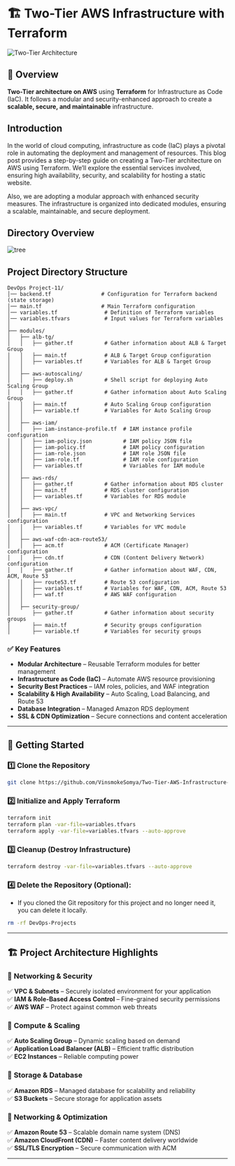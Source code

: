 # 🏗️ Two-Tier AWS Infrastructure with Terraform  

![Two-Tier Architecture](https://imgur.com/X4dGBg6.gif)

## 📌 Overview  

**Two-Tier architecture on AWS** using **Terraform** for Infrastructure as Code (IaC). It follows a modular and security-enhanced approach to create a **scalable, secure, and maintainable** infrastructure.  

## Introduction

In the world of cloud computing, infrastructure as code (IaC) plays a pivotal role in automating the deployment and management of resources. This blog post provides a step-by-step guide on creating a Two-Tier architecture on AWS using Terraform. We’ll explore the essential services involved, ensuring high availability, security, and scalability for hosting a static website.

Also, we are adopting a modular approach with enhanced security measures. The infrastructure is organized into dedicated modules, ensuring a scalable, maintainable, and secure deployment.

## Directory Overview

![tree](https://github.com/user-attachments/assets/664a39a4-db5f-407e-8504-ead0af62bbb1)

## Project Directory Structure
```
DevOps Project-11/
│── backend.tf                # Configuration for Terraform backend (state storage)
│── main.tf                   # Main Terraform configuration
│── variables.tf               # Definition of Terraform variables
│── variables.tfvars           # Input values for Terraform variables
│
├── modules/
│   ├── alb-tg/
│   │   ├── gather.tf          # Gather information about ALB & Target Group
│   │   ├── main.tf            # ALB & Target Group configuration
│   │   ├── variables.tf       # Variables for ALB & Target Group
│   │
│   ├── aws-autoscaling/
│   │   ├── deploy.sh          # Shell script for deploying Auto Scaling Group
│   │   ├── gather.tf          # Gather information about Auto Scaling Group
│   │   ├── main.tf            # Auto Scaling Group configuration
│   │   ├── variable.tf        # Variables for Auto Scaling Group
│   │
│   ├── aws-iam/
│   │   ├── iam-instance-profile.tf  # IAM instance profile configuration
│   │   ├── iam-policy.json          # IAM policy JSON file
│   │   ├── iam-policy.tf            # IAM policy configuration
│   │   ├── iam-role.json            # IAM role JSON file
│   │   ├── iam-role.tf              # IAM role configuration
│   │   ├── variables.tf             # Variables for IAM module
│   │
│   ├── aws-rds/
│   │   ├── gather.tf          # Gather information about RDS cluster
│   │   ├── main.tf            # RDS cluster configuration
│   │   ├── variables.tf       # Variables for RDS module
│   │
│   ├── aws-vpc/
│   │   ├── main.tf            # VPC and Networking Services configuration
│   │   ├── variables.tf       # Variables for VPC module
│   │
│   ├── aws-waf-cdn-acm-route53/
│   │   ├── acm.tf             # ACM (Certificate Manager) configuration
│   │   ├── cdn.tf             # CDN (Content Delivery Network) configuration
│   │   ├── gather.tf          # Gather information about WAF, CDN, ACM, Route 53
│   │   ├── route53.tf         # Route 53 configuration
│   │   ├── variables.tf       # Variables for WAF, CDN, ACM, Route 53
│   │   ├── waf.tf             # AWS WAF configuration
│   │
│   ├── security-group/
│       ├── gather.tf          # Gather information about security groups
│       ├── main.tf            # Security groups configuration
│       ├── variable.tf        # Variables for security groups
```


### ✅ Key Features  

- **Modular Architecture** – Reusable Terraform modules for better management  
- **Infrastructure as Code (IaC)** – Automate AWS resource provisioning  
- **Security Best Practices** – IAM roles, policies, and WAF integration  
- **Scalability & High Availability** – Auto Scaling, Load Balancing, and Route 53  
- **Database Integration** – Managed Amazon RDS deployment  
- **SSL & CDN Optimization** – Secure connections and content acceleration  

---


## 🚀 Getting Started  

### 1️⃣ Clone the Repository  

```bash
git clone https://github.com/VinsmokeSomya/Two-Tier-AWS-Infrastructure-with-Terraform
```  

### 2️⃣ Initialize and Apply Terraform  

```bash
terraform init
terraform plan -var-file=variables.tfvars
terraform apply -var-file=variables.tfvars --auto-approve
```  

### 3️⃣ Cleanup (Destroy Infrastructure)  

```bash
terraform destroy -var-file=variables.tfvars --auto-approve
```

### 4️⃣ Delete the Repository (Optional):
- If you cloned the Git repository for this project and no longer need it, you can delete it locally.
```bash
rm -rf DevOps-Projects
```

---

## 🏗️ Project Architecture Highlights  

### 🔹 **Networking & Security**  

✅ **VPC & Subnets** – Securely isolated environment for your application  
✅ **IAM & Role-Based Access Control** – Fine-grained security permissions  
✅ **AWS WAF** – Protect against common web threats  

### 🔹 **Compute & Scaling**  

✅ **Auto Scaling Group** – Dynamic scaling based on demand  
✅ **Application Load Balancer (ALB)** – Efficient traffic distribution  
✅ **EC2 Instances** – Reliable computing power  

### 🔹 **Storage & Database**  

✅ **Amazon RDS** – Managed database for scalability and reliability  
✅ **S3 Buckets** – Secure storage for application assets  

### 🔹 **Networking & Optimization**  

✅ **Amazon Route 53** – Scalable domain name system (DNS)  
✅ **Amazon CloudFront (CDN)** – Faster content delivery worldwide  
✅ **SSL/TLS Encryption** – Secure communication with ACM  

---
